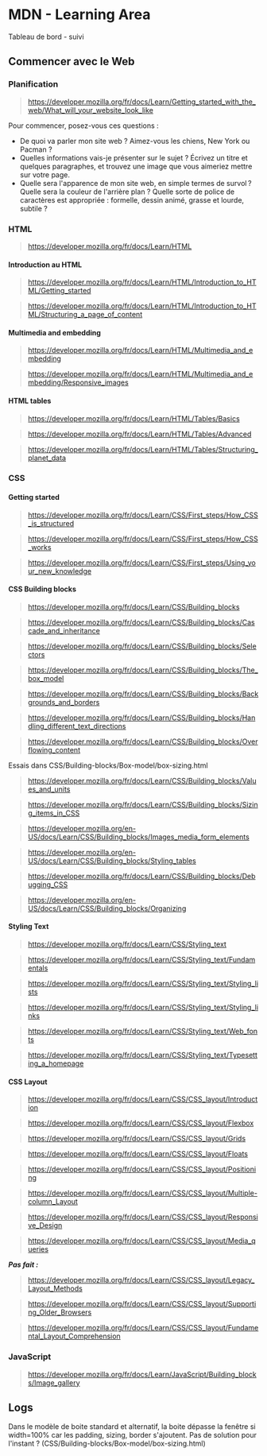 # MDN - Learning Area

Tableau de bord - suivi

## Commencer avec le Web

### Planification

> https://developer.mozilla.org/fr/docs/Learn/Getting_started_with_the_web/What_will_your_website_look_like

Pour commencer, posez-vous ces questions :

-   De quoi va parler mon site web ? ﻿Aimez-vous les chiens, New York ou Pacman ?
-   Quelles informations vais-je présenter sur le sujet ? Écrivez un titre et quelques paragraphes, et trouvez une image que vous aimeriez mettre sur votre page.
-   Quelle sera l'apparence de mon site web, en simple termes de survol ? Quelle sera la couleur de l'arrière plan ? Quelle sorte de police de caractères est appropriée : formelle, dessin animé, grasse et lourde, subtile ?

### HTML

> https://developer.mozilla.org/fr/docs/Learn/HTML

#### Introduction au HTML

> https://developer.mozilla.org/fr/docs/Learn/HTML/Introduction_to_HTML/Getting_started

> https://developer.mozilla.org/fr/docs/Learn/HTML/Introduction_to_HTML/Structuring_a_page_of_content

#### Multimedia and embedding

> https://developer.mozilla.org/fr/docs/Learn/HTML/Multimedia_and_embedding

> https://developer.mozilla.org/fr/docs/Learn/HTML/Multimedia_and_embedding/Responsive_images

#### HTML tables

> https://developer.mozilla.org/fr/docs/Learn/HTML/Tables/Basics

> https://developer.mozilla.org/fr/docs/Learn/HTML/Tables/Advanced

> https://developer.mozilla.org/fr/docs/Learn/HTML/Tables/Structuring_planet_data

### CSS

#### Getting started

> https://developer.mozilla.org/fr/docs/Learn/CSS/First_steps/How_CSS_is_structured

> https://developer.mozilla.org/fr/docs/Learn/CSS/First_steps/How_CSS_works

> https://developer.mozilla.org/fr/docs/Learn/CSS/First_steps/Using_your_new_knowledge

#### CSS Building blocks

> https://developer.mozilla.org/fr/docs/Learn/CSS/Building_blocks

> https://developer.mozilla.org/fr/docs/Learn/CSS/Building_blocks/Cascade_and_inheritance

> https://developer.mozilla.org/fr/docs/Learn/CSS/Building_blocks/Selectors

> https://developer.mozilla.org/fr/docs/Learn/CSS/Building_blocks/The_box_model

> https://developer.mozilla.org/fr/docs/Learn/CSS/Building_blocks/Backgrounds_and_borders

> https://developer.mozilla.org/fr/docs/Learn/CSS/Building_blocks/Handling_different_text_directions

> https://developer.mozilla.org/fr/docs/Learn/CSS/Building_blocks/Overflowing_content

Essais dans CSS/Building-blocks/Box-model/box-sizing.html

> https://developer.mozilla.org/fr/docs/Learn/CSS/Building_blocks/Values_and_units

> https://developer.mozilla.org/fr/docs/Learn/CSS/Building_blocks/Sizing_items_in_CSS

> https://developer.mozilla.org/en-US/docs/Learn/CSS/Building_blocks/Images_media_form_elements

> https://developer.mozilla.org/en-US/docs/Learn/CSS/Building_blocks/Styling_tables

> https://developer.mozilla.org/fr/docs/Learn/CSS/Building_blocks/Debugging_CSS

> https://developer.mozilla.org/en-US/docs/Learn/CSS/Building_blocks/Organizing

#### Styling Text

> https://developer.mozilla.org/fr/docs/Learn/CSS/Styling_text

> https://developer.mozilla.org/fr/docs/Learn/CSS/Styling_text/Fundamentals

> https://developer.mozilla.org/fr/docs/Learn/CSS/Styling_text/Styling_lists

> https://developer.mozilla.org/fr/docs/Learn/CSS/Styling_text/Styling_links

> https://developer.mozilla.org/fr/docs/Learn/CSS/Styling_text/Web_fonts

> https://developer.mozilla.org/fr/docs/Learn/CSS/Styling_text/Typesetting_a_homepage

#### CSS Layout

> https://developer.mozilla.org/fr/docs/Learn/CSS/CSS_layout/Introduction

> https://developer.mozilla.org/fr/docs/Learn/CSS/CSS_layout/Flexbox

> https://developer.mozilla.org/fr/docs/Learn/CSS/CSS_layout/Grids

> https://developer.mozilla.org/fr/docs/Learn/CSS/CSS_layout/Floats

> https://developer.mozilla.org/fr/docs/Learn/CSS/CSS_layout/Positioning

> https://developer.mozilla.org/fr/docs/Learn/CSS/CSS_layout/Multiple-column_Layout

> https://developer.mozilla.org/fr/docs/Learn/CSS/CSS_layout/Responsive_Design

> https://developer.mozilla.org/fr/docs/Learn/CSS/CSS_layout/Media_queries

**_Pas fait :_**

> https://developer.mozilla.org/fr/docs/Learn/CSS/CSS_layout/Legacy_Layout_Methods

> https://developer.mozilla.org/fr/docs/Learn/CSS/CSS_layout/Supporting_Older_Browsers

> https://developer.mozilla.org/fr/docs/Learn/CSS/CSS_layout/Fundamental_Layout_Comprehension

### JavaScript

> https://developer.mozilla.org/fr/docs/Learn/JavaScript/Building_blocks/Image_gallery

## Logs

Dans le modèle de boite standard et alternatif, la boite dépasse la fenêtre si width=100% car les padding, sizing, border s'ajoutent. Pas de solution pour l'instant ? (CSS/Building-blocks/Box-model/box-sizing.html)
